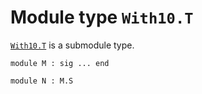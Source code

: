 
# Module type `With10.T`

[`With10.T`](#) is a submodule type.

```
module M : sig ... end
```
```
module N : M.S
```